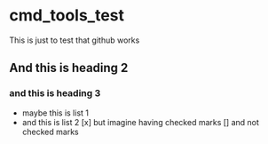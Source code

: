 # cmd_tools_test
This is just to test that github works

## And this is heading 2
### and this is heading 3
- maybe this is list 1
- and this is list 2
[x] but imagine having checked marks
[] and not checked marks
